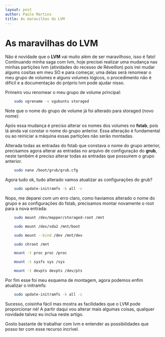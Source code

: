 ```yaml
---
layout: post
author: Paulo Martins
title: As maravilhas do LVM
---
```


# As maravilhas do LVM

Não é novidade que o **LVM** vai muito além de ser maravilhoso, isso é fato! Continuando minha saga com lvm, hoje precisei realizar uma mudança nas minhas partições lvm (atividades do recesso de Réveillon) pois irei mudar algums cositas em meu SO e para começar, uma delas será renomear o meu grupo de volumes e alguns volumes lógicos, o procedimento não é difícil e a documentação do próprio lvm pode ajudar nisso.

Primeiro vou renomear o meu grupo de volume principal:

```bash 
    sudo vgrename -v vgubuntu storaged 
```

Note que o nome do grupo de volume já foi alterado para storaged (novo nome):

Após essa mudança é preciso alterar os nomes dos volumes no **fstab**, pois lá ainda vai constar o nome do grupo anterior. Essa alteração é fundamental ou ao reiniciar a máquina essas partições não serão montadas.

Alterada todas as entradas do fstab que constava o nome do grupo anterior, precisamos agora alterar as entradas no arquivo de configuração do **grub**, neste também é preciso alterar todas as entradas que possuirem o grupo anterior.

```bash 
    sudo nano /boot/grub/grub.cfg 
```

Agora tudo ok, tudo alterado vamos atualizar as configurações do grub?

```bash 
    sudo update-initramfs -k all -c    
```

Nops, me deparei com um erro claro, como haviamos alterado o nome do grupo e as configurações do fstab, precisamos montar novamente o root para a nova entrada:

```bash 
    sudo mount /dev/mapper/storaged-root /mnt

    sudo mount /dev/sda2 /mnt/boot

    sudo mount --bind /dev /mnt/dev

    sudo chroot /mnt

    mount -t proc proc /proc

    mount -t sysfs sys /sys

    mount -t devpts devpts /dev/pts   
```

Por fim esse foi meu esquema de montagem, agora podemos enfim atualizar o initramfs:

```bash
    sudo update-initramfs -k all -c
```

Sucesso, coisinha fácil mas mostra as facilidades que o LVM pode proporcionar né! A partir daqui vou alterar mais algumas coisas, qualquer novidade talvez eu inclua neste artigo.

Gosto bastante de trabalhar com lvm e entender as possibilidades que posso ter com esse recurso incrível.